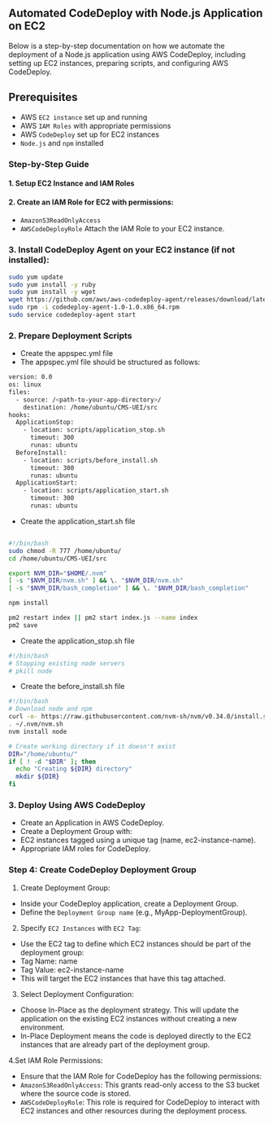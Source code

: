 ## Automated CodeDeploy with Node.js Application on EC2

Below is a step-by-step documentation on how we automate the deployment of a Node.js application using AWS CodeDeploy, including setting up EC2 instances, preparing scripts, and configuring AWS CodeDeploy.

## Prerequisites
- AWS `EC2 instance` set up and running
- AWS `IAM Roles` with appropriate permissions
- AWS `CodeDeploy` set up for EC2 instances
- `Node.js` and `npm` installed

### Step-by-Step Guide
#### 1. **Setup EC2 Instance and IAM Roles**
   
#### 2. **Create an IAM Role for EC2 with permissions:**
- `AmazonS3ReadOnlyAccess`
- `AWSCodeDeployRole`
Attach the IAM Role to your EC2 instance.

### 3. **Install CodeDeploy Agent on your EC2 instance (if not installed):**

```bash
sudo yum update
sudo yum install -y ruby
sudo yum install -y wget
wget https://github.com/aws/aws-codedeploy-agent/releases/download/latest/codedeploy-agent-1.0-1.0.x86_64.rpm
sudo rpm -i codedeploy-agent-1.0-1.0.x86_64.rpm
sudo service codedeploy-agent start

```

### 2. **Prepare Deployment Scripts**
- Create the appspec.yml file
- The appspec.yml file should be structured as follows:
```bash
version: 0.0
os: linux
files:
  - source: /<path-to-your-app-directory>/
    destination: /home/ubuntu/CMS-UEI/src
hooks:
  ApplicationStop:
    - location: scripts/application_stop.sh
      timeout: 300
      runas: ubuntu
  BeforeInstall:
    - location: scripts/before_install.sh
      timeout: 300
      runas: ubuntu
  ApplicationStart:
    - location: scripts/application_start.sh
      timeout: 300
      runas: ubuntu
```

- Create the application_start.sh file
```bash 

#!/bin/bash
sudo chmod -R 777 /home/ubuntu/
cd /home/ubuntu/CMS-UEI/src  

export NVM_DIR="$HOME/.nvm"
[ -s "$NVM_DIR/nvm.sh" ] && \. "$NVM_DIR/nvm.sh"
[ -s "$NVM_DIR/bash_completion" ] && \. "$NVM_DIR/bash_completion" 

npm install 

pm2 restart index || pm2 start index.js --name index
pm2 save
```
- Create the application_stop.sh file
```bash
#!/bin/bash
# Stopping existing node servers
# pkill node
```
- Create the before_install.sh file
```bash
#!/bin/bash
# Download node and npm
curl -o- https://raw.githubusercontent.com/nvm-sh/nvm/v0.34.0/install.sh | bash
. ~/.nvm/nvm.sh
nvm install node

# Create working directory if it doesn't exist
DIR="/home/ubuntu/"
if [ ! -d "$DIR" ]; then
  echo "Creating ${DIR} directory"
  mkdir ${DIR}
fi
```
### 3. **Deploy Using AWS CodeDeploy**
- Create an Application in AWS CodeDeploy.
- Create a Deployment Group with:
- EC2 instances tagged using a unique tag (name, ec2-instance-name).
- Appropriate IAM roles for CodeDeploy.
### Step 4: **Create CodeDeploy Deployment Group**
1. Create Deployment Group:
- Inside your CodeDeploy application, create a Deployment Group.
- Define the `Deployment Group name` (e.g., MyApp-DeploymentGroup).

2. Specify `EC2 Instances` with `EC2 Tag`:
- Use the EC2 tag to define which EC2 instances should be part of the deployment group:
- Tag Name: name
- Tag Value: ec2-instance-name
- This will target the EC2 instances that have this tag attached.

3. Select Deployment Configuration:
- Choose In-Place as the deployment strategy. This will update the application on the existing EC2 instances without creating a new environment.
- In-Place Deployment means the code is deployed directly to the EC2 instances that are already part of the deployment group.

4.Set IAM Role Permissions:
- Ensure that the IAM Role for CodeDeploy has the following permissions:
- `AmazonS3ReadOnlyAccess`: This grants read-only access to the S3 bucket where the source code is stored.
- `AWSCodeDeployRole`: This role is required for CodeDeploy to interact with EC2 instances and other resources during the deployment process.
